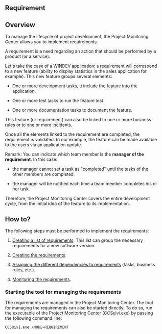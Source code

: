 
## Requirement
			



<a name="NOTE1"></a>
<a name="NOTE1_1"></a>


## Overview
<a name="overview_ELTTEXTE000108"></a>
To manage the lifecycle of project development, the Project Monitoring Center allows you to implement requirements.

A requirement is a need regarding an action that should be performed by a product (or a service).

Let's take the case of a WINDEV application: a requirement will correspond to a new feature (ability to display statistics in the sales application for example). This new feature groups several elements:

- One or more development tasks, ti include the feature into the application.

- One or more test tasks to run the feature test.

- One or more documentation tasks to document the feature.




This feature (or requirement) can also be linked to one or more business rules or to one or more incidents.

Once all the elements linked to the requirement are completed, the requirement is validated. In our example, the feature can be made available to the users via an application update.

Remark: You can indicate which team member is the **manager of the requirement**. In this case: 

- the manager cannot set a task as "completed" until the tasks of the other members are completed. 

- the manager will be notified each time a team member completes his or her task. 




Therefore, the Project Monitoring Center covers the entire development cycle, from the initial idea of the feature to its implementation.

<a name="NOTE2"></a>
<a name="NOTE2_1"></a>


## How to?
<a name="how_ELTTEXTE000132"></a>
The following steps must be performed to implement the requirements:

1. [Creating a list of requirements](../CCSuivi/3540717.md). This list can group the necessary requirements for a new software version.

2. [Creating the requirements](../CCSuivi/3540717.md).

3. [Assigning the different dependencies to requirements](../CCSuivi/3540718.md) (tasks, business rules, etc.).

4. [Monitoring the requirements](../CCSuivi/3540718.md).



<a name="NOTE2_2"></a>


### Starting the tool for managing the requirements
<a name="starting_the_tool_for_managing_the_requirements_ELTPARAGRAPHE000057"></a>The requirements are managed in the Project Monitoring Center. The tool for managing the requirements can also be started directly. To do so, run the executable of the Project Monitoring Center (CCSuivi.exe) by passing the following command line:


```txt
CCSuivi.exe /MODE=REQUIREMENT
```



